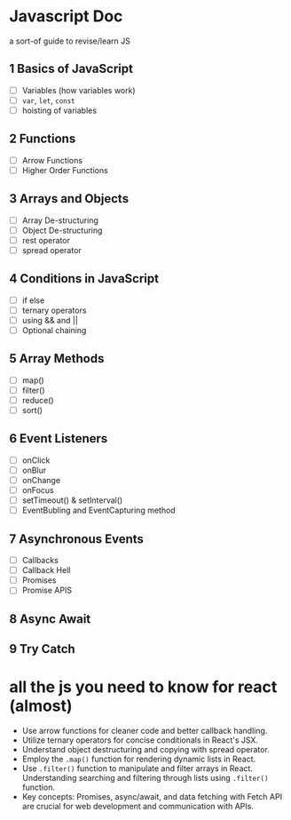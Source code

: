 # Javascript Doc
a sort-of guide to revise/learn JS 

## 1 Basics of JavaScript 
- [ ] Variables (how variables work) 
- [ ] `var`, `let`, `const` 
- [ ] hoisting of variables

## 2 Functions 
- [ ] Arrow Functions 
- [ ] Higher Order Functions
 
## 3 Arrays and Objects 
- [ ] Array De-structuring 
- [ ] Object De-structuring 
- [ ] rest operator 
- [ ] spread operator

## 4 Conditions in JavaScript 
- [ ] if else 
- [ ] ternary operators 
- [ ] using && and || 
- [ ] Optional chaining

## 5 Array Methods 
- [ ] map()
- [ ] filter() 
- [ ] reduce() 
- [ ] sort()

## 6 Event Listeners 
- [ ] onClick 
- [ ] onBlur 
- [ ] onChange 
- [ ] onFocus 
- [ ] setTimeout() & setInterval() 
- [ ] EventBubling and EventCapturing method 

## 7 Asynchronous Events 
- [ ] Callbacks 
- [ ] Callback Hell 
- [ ] Promises 
- [ ] Promise APIS 

## 8 Async Await 

## 9 Try Catch

# all the js you need to know for react (almost)
- Use arrow functions for cleaner code and better callback handling.
- Utilize ternary operators for concise conditionals in React's JSX.
- Understand object destructuring and copying with spread operator.
- Employ the `.map()` function for rendering dynamic lists in React.
- Use `.filter()` function to manipulate and filter arrays in React. Understanding searching and filtering through lists using `.filter()` function.
- Key concepts: Promises, async/await, and data fetching with Fetch API are crucial for web development and communication with APIs.
